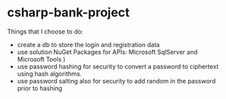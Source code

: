 # csharp-bank-project

Things that I choose to do:

- create a db to store the login and registration data
- use solution NuGet Packages for APIs: Microsoft SqlServer and Microsoft Tools )
- use password hashing for security to convert a password to ciphertext using hash algorithms.
- use password salting also for security to add random in the password prior to hashing

